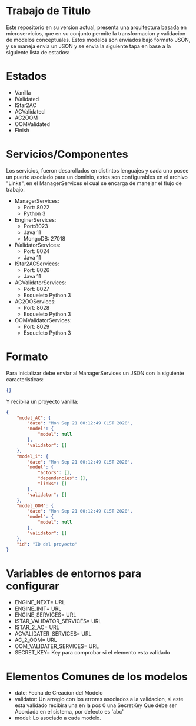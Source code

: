 # Trabajo de Titulo

Este repositorio en su version actual, presenta una arquitectura basada en microservicios, que en su conjunto permite la transformacion y validacion de modelos conceptuales. Estos modelos son enviados bajo formato JSON, y se maneja envia un JSON y se envia la siguiente tapa en base a la siguiente lista de estados:

# Estados

- Vanilla
- IValidated
- IStar2AC
- ACValidated
- AC2OOM
- OOMValidated
- Finish

# Servicios/Componentes

Los servicios, fueron desarollados en distintos lenguajes y cada uno posee un puerto asociado para un dominio, estos son configurables en el archivo "Links", en el ManagerServices el cual se encarga de manejar el flujo de trabajo.

- ManagerServices:
  + Port: 8022
  + Python 3
- EnginerServices:
  + Port:8023
  + Java 11
  + MongoDB: 27018
- IValidatorServices:
  + Port: 8024
  + Java 11
- IStar2ACServices:
  + Port: 8026
  + Java 11
- ACValidatorServices:
  + Port: 8027
  + Esqueleto Python 3
- AC2OOServices:
  + Port: 8028
  + Esqueleto Python 3
- OOMValidatorServices:
  + Port: 8029
  + Esqueleto Python 3
  
# Formato

Para inicializar debe enviar al ManagerServices un JSON con la siguiente caracteristicas:

```json
{}
```
Y recibira un proyecto vanilla:

```json
{
    "model_AC": {
        "date": "Mon Sep 21 00:12:49 CLST 2020",
        "model": {
            "model": null
        },
        "validator": []
    },
    "model_i": {
        "date": "Mon Sep 21 00:12:49 CLST 2020",
        "model": {
            "actors": [],
            "dependencies": [],
            "links": []
        },
        "validator": []
    },
    "model_OOM": {
        "date": "Mon Sep 21 00:12:49 CLST 2020",
        "model": {
            "model": null
        },
        "validator": []
    },
    "id": "ID del proyecto"
}
```
# Variables de entornos para configurar

+ ENGINE_NEXT= URL
+ ENGINE_INIT= URL
+ ENGINE_SERVICES= URL
+ ISTAR_VALIDATOR_SERVICES= URL
+ ISTAR_2_AC= URL
+ ACVALIDATER_SERVICES= URL
+ AC_2_OOM= URL
+ OOM_VALIDATER_SERVICES= URL
+ SECRET_KEY= Key para comprobar si el elemento esta validado


# Elementos Comunes de los modelos

+ date: Fecha de Creacion del Modelo
+ validator: Un arreglo con los errores asociados a la validacion, si este esta validado recibira una en la pos 0 una SecretKey Que debe ser Acordada en el sistema, por defecto es 'abc'
+ model: Lo asociado a cada modelo.
